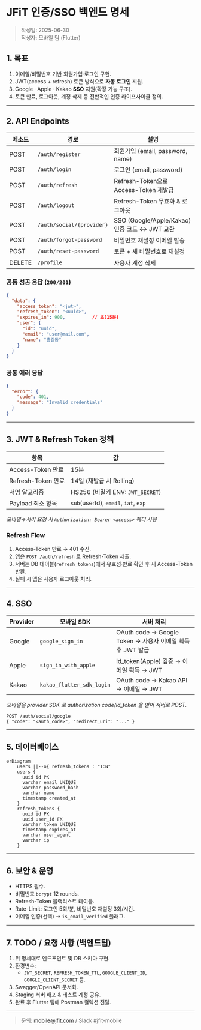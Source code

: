 # JFiT 인증/SSO 백엔드 명세

> 작성일: 2025-06-30  
> 작성자: 모바일 팀 (Flutter)

## 1. 목표
1. 이메일/비밀번호 기반 회원가입·로그인 구현.
2. JWT(access + refresh) 토큰 방식으로 **자동 로그인** 지원.
3. Google · Apple · Kakao **SSO** 지원(확장 가능 구조).
4. 토큰 만료, 로그아웃, 계정 삭제 등 전반적인 인증 라이프사이클 정의.

---

## 2. API Endpoints
| 메소드 | 경로 | 설명 |
|--------|------|-----|
| POST | `/auth/register` | 회원가입 (email, password, name) |
| POST | `/auth/login` | 로그인 (email, password) |
| POST | `/auth/refresh` | Refresh-Token으로 Access-Token 재발급 |
| POST | `/auth/logout` | Refresh-Token 무효화 & 로그아웃 |
| POST | `/auth/social/{provider}` | SSO (Google/Apple/Kakao) 인증 코드 ↔ JWT 교환 |
| POST | `/auth/forgot-password` | 비밀번호 재설정 이메일 발송 |
| POST | `/auth/reset-password` | 토큰 + 새 비밀번호로 재설정 |
| DELETE | `/profile` | 사용자 계정 삭제 |

### 공통 성공 응답 (`200/201`)
```json
{
  "data": {
    "access_token": "<jwt>",
    "refresh_token": "<uuid>",
    "expires_in": 900,          // 초(15분)
    "user": {
      "id": "uuid",
      "email": "user@mail.com",
      "name": "홍길동"
    }
  }
}
```

### 공통 에러 응답
```json
{
  "error": {
    "code": 401,
    "message": "Invalid credentials"
  }
}
```

---

## 3. JWT & Refresh Token 정책
| 항목 | 값 |
|------|----|
| Access-Token 만료 | 15분 |
| Refresh-Token 만료 | 14일 (재발급 시 Rolling) |
| 서명 알고리즘 | HS256 (비밀키 ENV: `JWT_SECRET`) |
| Payload 최소 항목 | `sub`(userId), `email`, `iat`, `exp` |

*모바일→서버 요청 시 `Authorization: Bearer <access>` 헤더 사용*

### Refresh Flow
1. Access-Token 만료 → 401 수신.
2. 앱은 `POST /auth/refresh` 로 Refresh-Token 제출.
3. 서버는 DB 테이블(`refresh_tokens`)에서 유효성·만료 확인 후 새 Access-Token 반환.
4. 실패 시 앱은 사용자 로그아웃 처리.

---

## 4. SSO
| Provider | 모바일 SDK | 서버 처리 |
|----------|-----------|-----------|
| Google | `google_sign_in` | OAuth code → Google Token → 사용자 이메일 획득 후 JWT 발급 |
| Apple | `sign_in_with_apple` | id_token(Apple) 검증 → 이메일 획득 → JWT |
| Kakao | `kakao_flutter_sdk_login` | OAuth code → Kakao API → 이메일 → JWT |

*모바일은 provider SDK 로 authorization code/id_token 을 얻어 서버로 POST.*

```http
POST /auth/social/google
{ "code": "<auth_code>", "redirect_uri": "..." }
```

---

## 5. 데이터베이스
```mermaid
erDiagram
    users ||--o{ refresh_tokens : "1:N"
    users {
      uuid id PK
      varchar email UNIQUE
      varchar password_hash
      varchar name
      timestamp created_at
    }
    refresh_tokens {
      uuid id PK
      uuid user_id FK
      varchar token UNIQUE
      timestamp expires_at
      varchar user_agent
      varchar ip
    }
```

---

## 6. 보안 & 운영
- HTTPS 필수.
- 비밀번호 `bcrypt` 12 rounds.
- Refresh-Token 블랙리스트 테이블.
- Rate-Limit: 로그인 5회/분, 비밀번호 재설정 3회/시간.
- 이메일 인증(선택) → `is_email_verified` 플래그.

---

## 7. TODO / 요청 사항 (백엔드팀)
1. 위 명세대로 엔드포인트 및 DB 스키마 구현.
2. 환경변수:
   - `JWT_SECRET`, `REFRESH_TOKEN_TTL`, `GOOGLE_CLIENT_ID`, `GOOGLE_CLIENT_SECRET` 등.
3. Swagger/OpenAPI 문서화.
4. Staging 서버 배포 & 테스트 계정 공유.
5. 완료 후 Flutter 팀에 Postman 컬렉션 전달.

---

> 문의: mobile@jfit.com / Slack #jfit-mobile 